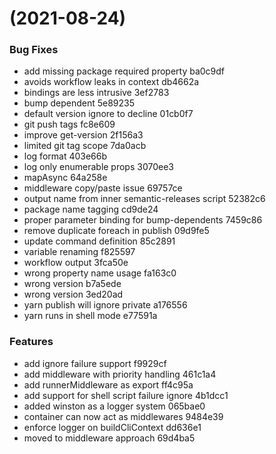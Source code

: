 #  (2021-08-24)


### Bug Fixes

* add missing package required property ba0c9df
* avoids workflow leaks in context db4662a
* bindings are less intrusive 3ef2783
* bump dependent 5e89235
* default version ignore to decline 01cb0f7
* git push tags fc8e609
* improve get-version 2f156a3
* limited git tag scope 7da0acb
* log format 403e66b
* log only enumerable props 3070ee3
* mapAsync 64a258e
* middleware copy/paste issue 69757ce
* output name from inner semantic-releases script 52382c6
* package name tagging cd9de24
* proper parameter binding for bump-dependents 7459c86
* remove duplicate foreach in publish 09d9fe5
* update command definition 85c2891
* variable renaming f825597
* workflow output 3fca50e
* wrong property name usage fa163c0
* wrong version b7a5ede
* wrong version 3ed20ad
* yarn publish will ignore private a176556
* yarn runs in shell mode e77591a


### Features

* add ignore failure support f9929cf
* add middleware with priority handling 461c1a4
* add runnerMiddleware as export ff4c95a
* add support for shell script failure ignore 4b1dcc1
* added winston as a logger system 065bae0
* container can now act as middlewares 9484e39
* enforce logger on buildCliContext dd636e1
* moved to middleware approach 69d4ba5



